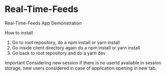 # Real-Time-Feeds
Real-Time-Feeds App Demonstration

How to install
1. Go to root repository, do a npm install or yarn install
2. Go inside client directory again do a npm install or yarn install
3. Go back to root repository and do a yarn dev

Important
Considering new session if there is no userId available in session storage, new users considered in case of application opening in new tab.
